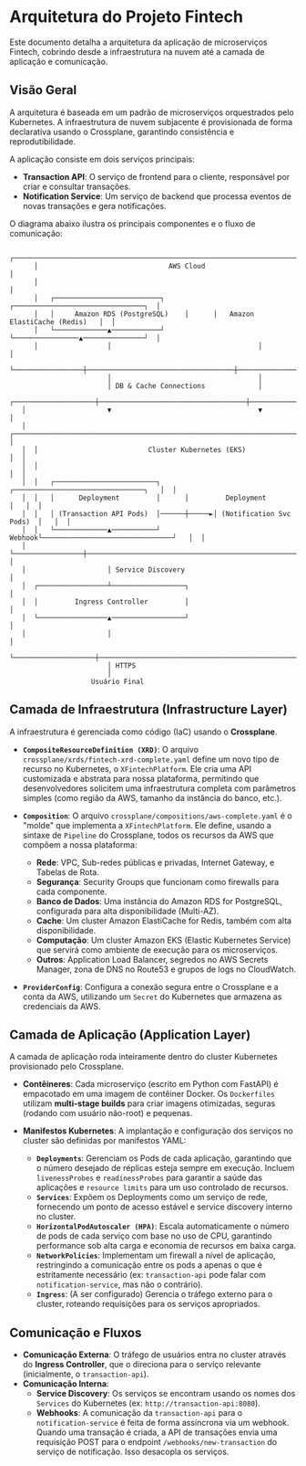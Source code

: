 # Arquitetura do Projeto Fintech

Este documento detalha a arquitetura da aplicação de microserviços Fintech, cobrindo desde a infraestrutura na nuvem até a camada de aplicação e comunicação.

## Visão Geral

A arquitetura é baseada em um padrão de microserviços orquestrados pelo Kubernetes. A infraestrutura de nuvem subjacente é provisionada de forma declarativa usando o Crossplane, garantindo consistência e reprodutibilidade.

A aplicação consiste em dois serviços principais:
- **Transaction API**: O serviço de frontend para o cliente, responsável por criar e consultar transações.
- **Notification Service**: Um serviço de backend que processa eventos de novas transações e gera notificações.

O diagrama abaixo ilustra os principais componentes e o fluxo de comunicação:

```
      ┌─────────────────────────────────────────────────────────────────────────┐
      │                                AWS Cloud                                │
      │                                                                         │
      │   ┌──────────────────────────┐      ┌────────────────────────────────┐  │
      │   │     Amazon RDS (PostgreSQL)    │      │   Amazon ElastiCache (Redis)   │  │
      │   └─────────────▲────────────┘      └────────────────▲───────────────┘  │
      │                 │                                    │                  │
      └─────────────────┼────────────────────────────────────┼──────────────────┘
                        │                                    │
                        │ DB & Cache Connections             │
   ┌────────────────────┼────────────────────────────────────┼───────────────────┐
   │                    ▼                                    ▼                   │
   │  ┌───────────────────────────────────────────────────────────────────────┐  │
   │  │                           Cluster Kubernetes (EKS)                    │  │
   │  │                                                                       │  │
   │  │   ┌─────────────────────────┐      ┌────────────────────────────────┐   │  │
   │  │   │      Deployment         │      │         Deployment           │   │  │
   │  │   │ (Transaction API Pods)  │──────┼─────►│ (Notification Svc Pods)  │   │  │
   │  │   └─────────────▲───────────┘ Webhook└────────────────────────────────┘   │  │
   │  └─────────────────┼───────────────────────────────────────────────────────┘  │
   │                    │ Service Discovery                                        │
   │  ┌─────────────────┴──────────────────┐                                       │
   │  │         Ingress Controller         │                                       │
   │  └─────────────────▲──────────────────┘                                       │
   │                    │                                                          │
   └────────────────────┼──────────────────────────────────────────────────────────┘
                        │ HTTPS
                        │
                    Usuário Final

```

## Camada de Infraestrutura (Infrastructure Layer)

A infraestrutura é gerenciada como código (IaC) usando o **Crossplane**.

- **`CompositeResourceDefinition (XRD)`**: O arquivo `crossplane/xrds/fintech-xrd-complete.yaml` define um novo tipo de recurso no Kubernetes, o `XFintechPlatform`. Ele cria uma API customizada e abstrata para nossa plataforma, permitindo que desenvolvedores solicitem uma infraestrutura completa com parâmetros simples (como região da AWS, tamanho da instância do banco, etc.).

- **`Composition`**: O arquivo `crossplane/compositions/aws-complete.yaml` é o "molde" que implementa a `XFintechPlatform`. Ele define, usando a sintaxe de `Pipeline` do Crossplane, todos os recursos da AWS que compõem a nossa plataforma:
    - **Rede**: VPC, Sub-redes públicas e privadas, Internet Gateway, e Tabelas de Rota.
    - **Segurança**: Security Groups que funcionam como firewalls para cada componente.
    - **Banco de Dados**: Uma instância do Amazon RDS for PostgreSQL, configurada para alta disponibilidade (Multi-AZ).
    - **Cache**: Um cluster Amazon ElastiCache for Redis, também com alta disponibilidade.
    - **Computação**: Um cluster Amazon EKS (Elastic Kubernetes Service) que servirá como ambiente de execução para os microserviços.
    - **Outros**: Application Load Balancer, segredos no AWS Secrets Manager, zona de DNS no Route53 e grupos de logs no CloudWatch.

- **`ProviderConfig`**: Configura a conexão segura entre o Crossplane e a conta da AWS, utilizando um `Secret` do Kubernetes que armazena as credenciais da AWS.

## Camada de Aplicação (Application Layer)

A camada de aplicação roda inteiramente dentro do cluster Kubernetes provisionado pelo Crossplane.

- **Contêineres**: Cada microserviço (escrito em Python com FastAPI) é empacotado em uma imagem de contêiner Docker. Os `Dockerfiles` utilizam **multi-stage builds** para criar imagens otimizadas, seguras (rodando com usuário não-root) e pequenas.

- **Manifestos Kubernetes**: A implantação e configuração dos serviços no cluster são definidas por manifestos YAML:
    - **`Deployments`**: Gerenciam os Pods de cada aplicação, garantindo que o número desejado de réplicas esteja sempre em execução. Incluem `livenessProbes` e `readinessProbes` para garantir a saúde das aplicações e `resource limits` para um uso controlado de recursos.
    - **`Services`**: Expõem os Deployments como um serviço de rede, fornecendo um ponto de acesso estável e service discovery interno no cluster.
    - **`HorizontalPodAutoscaler (HPA)`**: Escala automaticamente o número de pods de cada serviço com base no uso de CPU, garantindo performance sob alta carga e economia de recursos em baixa carga.
    - **`NetworkPolicies`**: Implementam um firewall a nível de aplicação, restringindo a comunicação entre os pods a apenas o que é estritamente necessário (ex: `transaction-api` pode falar com `notification-service`, mas não o contrário).
    - **`Ingress`**: (A ser configurado) Gerencia o tráfego externo para o cluster, roteando requisições para os serviços apropriados.

## Comunicação e Fluxos

- **Comunicação Externa**: O tráfego de usuários entra no cluster através do **Ingress Controller**, que o direciona para o serviço relevante (inicialmente, o `transaction-api`).
- **Comunicação Interna**:
    - **Service Discovery**: Os serviços se encontram usando os nomes dos `Services` do Kubernetes (ex: `http://transaction-api:8080`).
    - **Webhooks**: A comunicação da `transaction-api` para o `notification-service` é feita de forma assíncrona via um webhook. Quando uma transação é criada, a API de transações envia uma requisição POST para o endpoint `/webhooks/new-transaction` do serviço de notificação. Isso desacopla os serviços.
